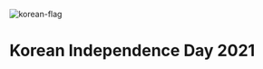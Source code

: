 ![korean-flag](https://user-images.githubusercontent.com/39773400/129219945-9bbb76e8-dd28-4bfd-9c3c-33d6296fcfd6.jpg)
# Korean Independence Day 2021
